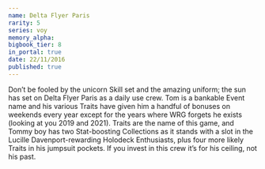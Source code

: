 ```yaml
---
name: Delta Flyer Paris
rarity: 5
series: voy
memory_alpha:
bigbook_tier: 8
in_portal: true
date: 22/11/2016
published: true
---
```


Don’t be fooled by the unicorn Skill set and the amazing uniform; the sun has set on Delta Flyer Paris as a daily use crew. Tom is a bankable Event name and his various Traits have given him a handful of bonuses on weekends every year except for the years where WRG forgets he exists (looking at you 2019 and 2021). Traits are the name of this game, and Tommy boy has two Stat-boosting Collections as it stands with a slot in the Lucille Davenport-rewarding Holodeck Enthusiasts, plus four more likely Traits in his jumpsuit pockets. If you invest in this crew it’s for his ceiling, not his past.
